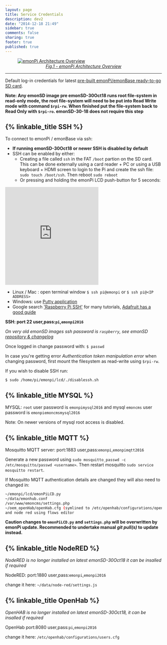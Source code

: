 ```yaml
---
layout: page
title: Service Credentials
description: dev2
date: "2014-12-18 21:49"
sidebar: true
comments: false
sharing: true
footer: true
published: true
---
```


<figure><a href="https://github.com/openenergymonitor/emonpi/raw/master/docs/emonPi_System_Diagram.png">
<img src="https://github.com/openenergymonitor/emonpi/raw/master/docs/emonPi_System_Diagram.png" alt="emonPi Architecture Overview">
<figcaption style="text-align:center;"><i>Fig.1 - emonPi Architecture Overview</i></figcaption>
</a>
</figure>

***

Default log-in credentials for latest [pre-built emonPi/emonBase ready-to-go SD card](https://github.com/openenergymonitor/emonpi/wiki/emonSD-pre-built-SD-card-Download-&-Change-Log).

**Note: Any emonSD image pre emonSD-30Oct18 runs root file-system in read-only mode, the root file-system will need to be put into Read Write mode with command `$rpi-rw`. When finished put the file-system back to Read Only with `$rpi-ro`. emonSD-30-18 does not require this step**

## {% linkable_title SSH %}

To connect to emonPi / emonBase via ssh:


 - **If running emonSD-30Oct18 or newer SSH is disabled by default**
 - SSH can be enabled by either:
    - Creating a file called `ssh` in the FAT `/boot` partion on the SD card. This can be done externally using a card reader + PC or using a USB keyboard + HDMI screen to login to the Pi and create the ssh file: `sudo touch /boot/ssh`. Then reboot `sudo reboot`
    - Or pressing and holding the emonPi LCD push-button for 5 seconds:

<div class='videoWrapper'>
<iframe width="300" height="315" src="https://www.youtube.com/embed/HbdUuNKaKwY" frameborder="0" allowfullscreen></iframe>
</div>

 - Linux / Mac : open terminal window `$ ssh pi@emonpi` or `$ ssh pi@<IP ADDRESS>`
 - Windows: use [Putty application](http://www.chiark.greenend.org.uk/~sgtatham/putty/download.html)
 - Google search ['Raspberry Pi SSH'](http://lmgtfy.com/?q=raspberry+pi+ssh) for many tutorials, [Adafruit has a good guide](https://learn.adafruit.com/downloads/pdf/adafruits-raspberry-pi-lesson-6-using-ssh.pdf)

**SSH: port 22 user,pass:`pi`,`emonpi2016`**

*On very old emonSD images ssh password is `raspberry`, see emonSD [repository & changelog](https://github.com/openenergymonitor/emonpi/wiki/emonSD-pre-built-SD-card-Download-&-Change-Log)*

Once logged in change password with: `$ passwd`

In case you're getting error _Authentication token manipulation error_ when changing password, first mount the filesystem as read-write using `$rpi-rw`.

If you wish to disable SSH run:

`$ sudo /home/pi/emonpi/lcd/./disablessh.sh`


## {% linkable_title MYSQL %}

MYSQL: `root` user password is `emonpimysql2016` and mysql `emoncms` user password is `emonpiemoncmsmysql2016`

Note: On newer versions of mysql root access is disabled.


## {% linkable_title MQTT %}

Mosquitto MQTT server: port:1883 user,pass:`emonpi`,`emonpimqtt2016`

Generate a new password using `sudo mosquitto_passwd -c /etc/mosquitto/passwd <username>`. Then restart mosquitto `sudo service mosquitto restart`.

If Mosquitto MQTT authentication details are changed they will also need to changed in:

```bash
~/emonpi/lcd/emonPiLCD.py
~/data/emonhub.conf
/var/www/emoncms/settings.php
~/oem_openHab/openHab.cfg (symlined to /etc/openhab/configurations/openhab.cfg)
and node red using flows editor
```

**Caution changes to `emonPiLCD.py` and `settings.php` will be overwritten by emonPi update. Recommended to undertake manual *git pull(s)* to update instead.**

## {% linkable_title NodeRED %}

*NodeRED is no longer installed on latest emonSD-30Oct18 it can be insalled if required*

NodeRED: port:1880 user,pass:`emonpi`,`emonpi2016`

change it here:  `~/data/node-red/settings.js`


## {% linkable_title OpenHab %}

*OpenHAB is no longer installed on latest emonSD-30Oct18, it can be insalled if required*

OpenHab port:8080 user,pass:`pi`,`emonpi2016`

change it here: `/etc/openhab/configurations/users.cfg`
